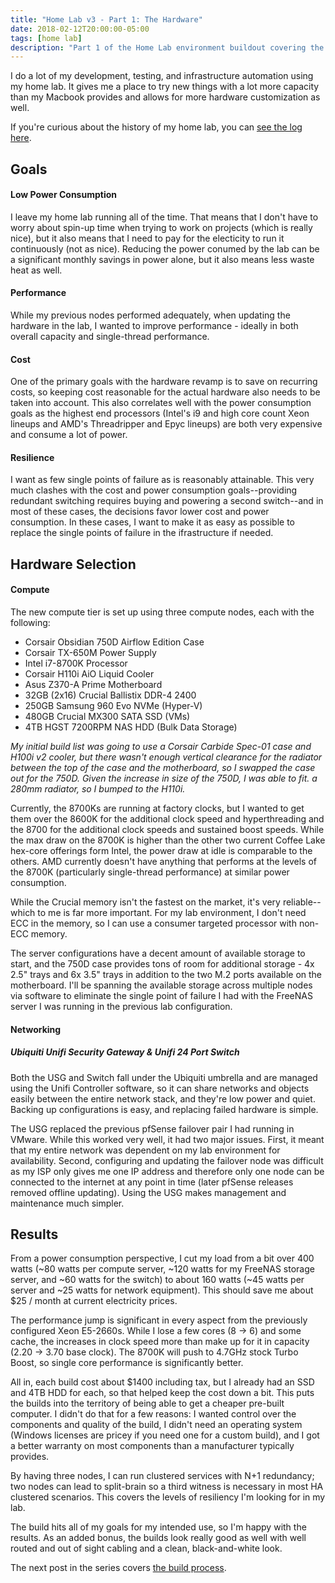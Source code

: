 ```yaml
---
title: "Home Lab v3 - Part 1: The Hardware"
date: 2018-02-12T20:00:00-05:00
tags: [home lab]
description: "Part 1 of the Home Lab environment buildout covering the hardware selection."
---
```


I do a lot of my development, testing, and infrastructure automation using my home lab.  It gives me a place to try new things with a lot more capacity than my Macbook provides and allows for more hardware customization as well.

If you're curious about the history of my home lab, you can [see the log here](/posts/home-lab-changelog/).

## Goals ##

#### Low Power Consumption ####

I leave my home lab running all of the time.  That means that I don't have to worry about spin-up time when trying to work on projects (which is really nice), but it also means that I need to pay for the electicity to run it continuously (not as nice).  Reducing the power conumed by the lab can be a significant monthly savings in power alone, but it also means less waste heat as well.

#### Performance ####

While my previous nodes performed adequately, when updating the hardware in the lab, I wanted to improve performance - ideally in both overall capacity and single-thread performance.

#### Cost ####

One of the primary goals with the hardware revamp is to save on recurring costs, so keeping cost reasonable for the actual hardware also needs to be taken into account.  This also correlates well with the power consumption goals as the highest end processors (Intel's i9 and high core count Xeon lineups and AMD's Threadripper and Epyc lineups) are both very expensive and consume a lot of power.

#### Resilience ####

I want as few single points of failure as is reasonably attainable.  This very much clashes with the cost and power consumption goals--providing redundant switching requires buying and powering a second switch--and in most of these cases, the decisions favor lower cost and power consumption.  In these cases, I want to make it as easy as possible to replace the single points of failure in the ifrastructure if needed.

## Hardware Selection ##

#### Compute ####

The new compute tier is set up using three compute nodes, each with the following:

* Corsair Obsidian 750D Airflow Edition Case
* Corsair TX-650M Power Supply
* Intel i7-8700K Processor
* Corsair H110i AiO Liquid Cooler
* Asus Z370-A Prime Motherboard
* 32GB (2x16) Crucial Ballistix DDR-4 2400
* 250GB Samsung 960 Evo NVMe (Hyper-V)
* 480GB Crucial MX300 SATA SSD (VMs)
* 4TB HGST 7200RPM NAS HDD (Bulk Data Storage)

_My initial build list was going to use a Corsair Carbide Spec-01 case and H100i v2 cooler, but there wasn't enough vertical clearance for the radiator between the top of the case and the motherboard, so I swapped the case out for the 750D.  Given the increase in size of the 750D, I was able to fit. a 280mm radiator, so I bumped to the H110i._

Currently, the 8700Ks are running at factory clocks, but I wanted to get them over the 8600K for the additional clock speed and hyperthreading and the 8700 for the additional clock speeds and sustained boost speeds.  While the max draw on the 8700K is higher than the other two current Coffee Lake hex-core offerings form Intel, the power draw at idle is comparable to the others.  AMD currently doesn't have anything that performs at the levels of the 8700K (particularly single-thread performance) at similar power consumption.

While the Crucial memory isn't the fastest on the market, it's very reliable--which to me is far more important.  For my lab environment, I don't need ECC in the memory, so I can use a consumer targeted processor with non-ECC memory.

The server configurations have a decent amount of available storage to start, and the 750D case provides tons of room for additional storage - 4x 2.5" trays and 6x 3.5" trays in addition to the two M.2 ports available on the motherboard.  I'll be spanning the available storage across multiple nodes via software to eliminate the single point of failure I had with the FreeNAS server I was running in the previous lab configuration.

#### Networking ####

##### Ubiquiti Unifi Security Gateway & Unifi 24 Port Switch #####

Both the USG and Switch fall under the Ubiquiti umbrella and are managed using the Unifi Controller software, so it can share networks and objects easily between the entire network stack, and they're low power and quiet.  Backing up configurations is easy, and replacing failed hardware is simple.

The USG replaced the previous pfSense failover pair I had running in VMware.  While this worked very well, it had two major issues.  First, it meant that my entire network was dependent on my lab environment for availability.  Second, configuring and updating the failover node was difficult as my ISP only gives me one IP address and therefore only one node can be connected to the internet at any point in time (later pfSense releases removed offline updating).  Using the USG makes management and maintenance much simpler.

## Results ##

From a power consumption perspective, I cut my load from a bit over 400 watts (~80 watts per compute server, ~120 watts for my FreeNAS storage server, and ~60 watts for the switch) to about 160 watts (~45 watts per server and ~25 watts for network equipment).  This should save me about $25 / month at current electricity prices.

The performance jump is significant in every aspect from the previously configured Xeon E5-2660s.  While I lose a few cores (8 -> 6) and some cache, the increases in clock speed more than make up for it in capacity (2.20 -> 3.70 base clock).  The 8700K will push to 4.7GHz stock Turbo Boost, so single core performance is significantly better.

All in, each build cost about $1400 including tax, but I already had an SSD and 4TB HDD for each, so that helped keep the cost down a bit.  This puts the builds into the territory of being able to get a cheaper pre-built computer.  I didn't do that for a few reasons: I wanted control over the components and quality of the build, I didn't need an operating system (Windows licenses are pricey if you need one for a custom build), and I got a better warranty on most components than a manufacturer typically provides.

By having three nodes, I can run clustered services with N+1 redundancy; two nodes can lead to split-brain so a third witness is necessary in most HA clustered scenarios.  This covers the levels of resiliency I'm looking for in my lab.

The build hits all of my goals for my intended use, so I'm happy with the results.  As an added bonus, the builds look really good as well with well routed and out of sight cabling and a clean, black-and-white look.

The next post in the series covers [the build process](/posts/2018/home-lab-v3-build/).
